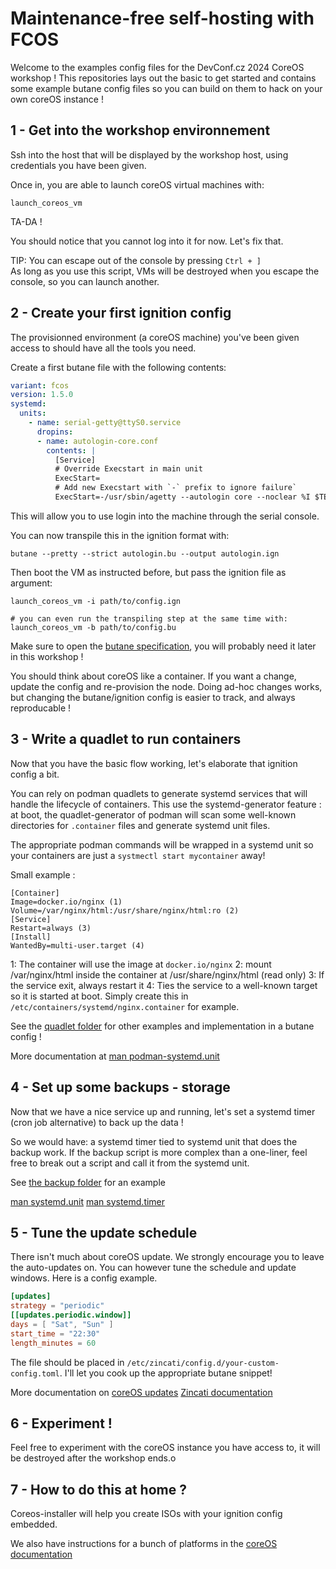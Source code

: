 # Maintenance-free self-hosting with FCOS

Welcome to the examples config files for the DevConf.cz 2024 CoreOS workshop ! 
This repositories lays out the basic to get started and contains some example butane config files so you can 
build on them to hack on your own coreOS instance ! 

## 1 - Get into the workshop environnement

Ssh into the host that will be displayed by the workshop host, using credentials you have been given. 

Once in, you are able to launch coreOS virtual machines with:  

```
launch_coreos_vm
```
TA-DA ! 

You should notice that you cannot log into it for now. Let's fix that.

TIP: You can escape out of the console by pressing `Ctrl + ]` \
As long as you use this script, VMs will be destroyed when you escape the console, so you can launch another.

## 2 - Create your first ignition config 

The provisionned environment (a coreOS machine) you've been given access to should have all the tools you need.

Create a first butane file with the following contents: 
```yaml
variant: fcos
version: 1.5.0
systemd:
  units:
    - name: serial-getty@ttyS0.service
      dropins:
      - name: autologin-core.conf
        contents: |
          [Service]
          # Override Execstart in main unit
          ExecStart=
          # Add new Execstart with `-` prefix to ignore failure`
          ExecStart=-/usr/sbin/agetty --autologin core --noclear %I $TERM
```
This will allow you to use login into the machine through the serial console.

You can now transpile this in the ignition format with:
```
butane --pretty --strict autologin.bu --output autologin.ign
```

Then boot the VM as instructed before, but pass the ignition file as argument:
```
launch_coreos_vm -i path/to/config.ign

# you can even run the transpiling step at the same time with: 
launch_coreos_vm -b path/to/config.bu
```

Make sure to open the [butane specification](https://coreos.github.io/butane/specs/), you will probably need it later in this workshop ! 

You should think about coreOS like a container. If you want a change, update the config and re-provision the node.
Doing ad-hoc changes works, but changing the butane/ignition config is easier to track, and always reproducable !


## 3 - Write a quadlet to run containers


Now that you have the basic flow working, let's elaborate that ignition config a bit. 

You can rely on podman quadlets to generate systemd services that will handle the lifecycle of containers.
This use the systemd-generator feature : at boot, the quadlet-generator of podman will scan some well-known directories
for `.container` files and generate systemd unit files. 
    
The appropriate podman commands will be wrapped in a systemd unit so your containers are just a `systmectl start mycontainer` away!

Small example : 
```
[Container]
Image=docker.io/nginx (1)
Volume=/var/nginx/html:/usr/share/nginx/html:ro (2)
[Service]
Restart=always (3) 
[Install]
WantedBy=multi-user.target (4)
```
1: The container will use the image at `docker.io/nginx` 
2: mount /var/nginx/html inside the container at /usr/share/nginx/html (read only)
3: If the service exit, always restart it
4: Ties the service to a well-known target so it is started at boot.
Simply create this in `/etc/containers/systemd/nginx.container` for example.

See the [quadlet folder](./quadlet/) for other examples and implementation in a butane config !

More documentation at [man podman-systemd.unit](https://docs.podman.io/en/latest/markdown/podman-systemd.unit.5.html)


## 4 - Set up some backups - storage

Now that we have a nice service up and running, let's set a systemd timer (cron job alternative) to back up the data ! 

So we would have: a systemd timer tied to systemd unit that does the backup work. If the backup script is more complex
than a one-liner, feel free to break out a script and call it from the systemd unit. 

See [the backup folder](./backup) for an example

[man systemd.unit](https://www.man7.org/linux/man-pages/man5/systemd.unit.5.html)
[man systemd.timer](https://www.man7.org/linux/man-pages/man5/systemd.timer.5.html)

## 5 - Tune the update schedule

There isn't much about coreOS update. We strongly encourage you to leave the auto-updates on.
You can however tune the schedule and update windows. Here is a config example.

```toml
[updates]
strategy = "periodic"
[[updates.periodic.window]]
days = [ "Sat", "Sun" ]
start_time = "22:30"
length_minutes = 60
```
The file should be placed in `/etc/zincati/config.d/your-custom-config.toml`. I'll let you cook up the appropriate 
butane snippet!

More documentation on [coreOS updates](https://docs.fedoraproject.org/en-US/fedora-coreos/auto-updates/)
[Zincati documentation](https://coreos.github.io/zincati/)

## 6 - Experiment ! 

Feel free to experiment with the coreOS instance you have access to, it will be destroyed after the workshop ends.o

## 7 - How to do this at home ?

Coreos-installer will help you create ISOs with your ignition config embedded. 

We also have instructions for a bunch of platforms in the [coreOS documentation](https://docs.fedoraproject.org/en-US/fedora-coreos/bare-metal/)
